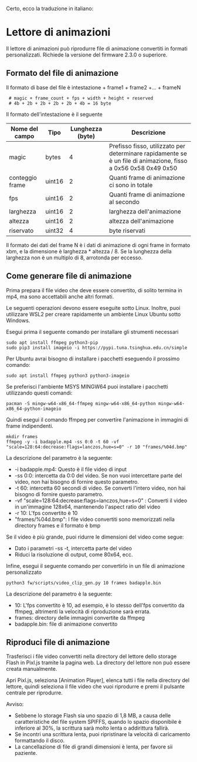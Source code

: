 Certo, ecco la traduzione in italiano:

# Lettore di animazioni

Il lettore di animazioni può riprodurre file di animazione convertiti in formati personalizzati. Richiede la versione del firmware 2.3.0 o superiore.

## Formato del file di animazione

Il formato di base del file è intestazione + frame1 + frame2 +... + frameN

     # magic + frame_count + fps + width + height + reserved
     # 4b + 2b + 2b + 2b + 2b + 4b = 16 byte

Il formato dell'intestazione è il seguente

| Nome del campo | Tipo | Lunghezza (byte) | Descrizione |
| ---- | ----- |---- | ---- |
| magic | bytes | 4 | Prefisso fisso, utilizzato per determinare rapidamente se è un file di animazione, fisso a 0x56 0x58 0x49 0x50 |
| conteggio frame | uint16 | 2 | Quanti frame di animazione ci sono in totale |
| fps | uint16 | 2 | Quanti frame di animazione al secondo |
| larghezza | uint16 | 2 | larghezza dell'animazione |
| altezza | uint16 | 2 | altezza dell'animazione |
| riservato | uint32 | 4 | byte riservati |

Il formato dei dati del frame N è i dati di animazione di ogni frame in formato xbm, e la dimensione è larghezza * altezza / 8.
Se la lunghezza della larghezza non è un multiplo di 8, arrotonda per eccesso.

## Come generare file di animazione

Prima prepara il file video che deve essere convertito, di solito termina in mp4, ma sono accettabili anche altri formati.

Le seguenti operazioni devono essere eseguite sotto Linux.
Inoltre, puoi utilizzare WSL2 per creare rapidamente un ambiente Linux Ubuntu sotto Windows.

Esegui prima il seguente comando per installare gli strumenti necessari

```
sudo apt install ffmpeg python3-pip
sudo pip3 install imageio -i https://pypi.tuna.tsinghua.edu.cn/simple
```

Per Ubuntu avrai bisogno di installare i pacchetti eseguendo il prossimo comando:

```
sudo apt install ffmpeg python3 python3-imageio
```

Se preferisci l'ambiente MSYS MINGW64 puoi installare i pacchetti utilizzando questi comandi:

```
pacman -S mingw-w64-x86_64-ffmpeg mingw-w64-x86_64-python mingw-w64-x86_64-python-imageio
```

Quindi esegui il comando ffmpeg per convertire l'animazione in immagini di frame indipendenti.
```
mkdir frames
ffmpeg -y -i badapple.mp4 -ss 0:0 -t 60 -vf "scale=128:64:decrease:flags=lanczos,hue=s=0" -r 10 "frames/%04d.bmp"
```
La descrizione del parametro è la seguente:

* -i badapple.mp4: Questo è il file video di input
* -ss 0:0: intercetta da 0:0 del video. Se non vuoi intercettare parte del video, non hai bisogno di fornire questo parametro.
* -t 60: intercetta 60 secondi di video. Se converti l'intero video, non hai bisogno di fornire questo parametro.
* -vf "scale=128:64:decrease:flags=lanczos,hue=s=0" : Converti il video in un'immagine 128x64, mantenendo l'aspect ratio del video
* -r 10: L'fps convertito è 10
* "frames/%04d.bmp": I file video convertiti sono memorizzati nella directory frames e il formato è bmp

Se il video è più grande, puoi ridurre le dimensioni del video come segue:

* Dato i parametri -ss -t, intercetta parte del video
* Riduci la risoluzione di output, come 80x64, ecc.

Infine, esegui il seguente comando per convertirlo in un file di animazione personalizzato

```
python3 fw/scripts/video_clip_gen.py 10 frames badapple.bin
```
La descrizione del parametro è la seguente:

* 10: L'fps convertito è 10, ad esempio, è lo stesso dell'fps convertito da ffmpeg, altrimenti la velocità di riproduzione sarà errata.
* frames: directory delle immagini convertite da ffmpeg
* badapple.bin: file di animazione convertito

## Riproduci file di animazione

Trasferisci i file video convertiti nella directory del lettore dello storage Flash in Pixl.js tramite la pagina web. La directory del lettore non può essere creata manualmente.

Apri Pixl.js, seleziona [Animation Player], elenca tutti i file nella directory del lettore, quindi seleziona il file video che vuoi riprodurre e premi il pulsante centrale per riprodurre.

Avviso:

* Sebbene lo storage Flash sia uno spazio di 1,8 MB, a causa delle caratteristiche del file system SPIFFS, quando lo spazio disponibile è inferiore al 30%, la scrittura sarà molto lenta o addirittura fallirà.
* Se incontri una scrittura lenta, puoi ripristinare la velocità di caricamento formattando il disco.
* La cancellazione di file di grandi dimensioni è lenta, per favore sii paziente.